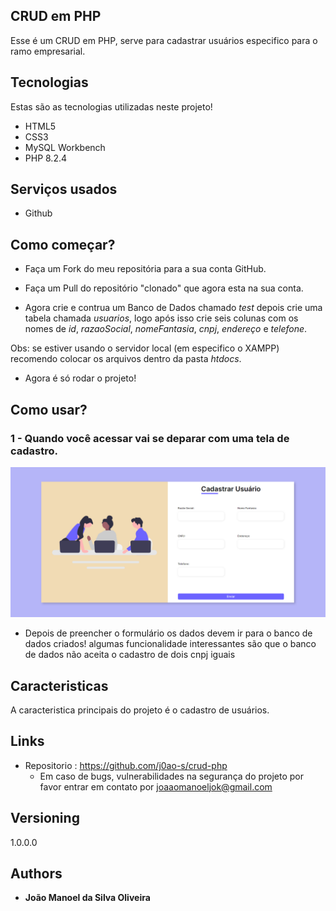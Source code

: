 ## CRUD em PHP
Esse é um CRUD em PHP, serve para cadastrar usuários
especifico para o ramo empresarial. 


## Tecnologias 

Estas são as tecnologias utilizadas neste projeto!

* HTML5
* CSS3
* MySQL Workbench
* PHP 8.2.4

## Serviços usados

* Github

## Como começar?

* Faça um Fork do meu repositória para a sua conta GitHub.

* Faça um Pull do repositório "clonado" que agora esta na sua conta.

* Agora crie e contrua um Banco de Dados chamado _test_ depois crie uma tabela chamada
_usuarios_, logo após isso crie seis colunas com os nomes de _id_, _razaoSocial_, _nomeFantasia_, _cnpj_, _endereço_ e _telefone_.
  
Obs: se estiver usando o servidor local (em especifico o XAMPP) recomendo colocar os arquivos dentro da pasta _htdocs_.
  
* Agora é só rodar o projeto!

## Como usar? 

### 1 - Quando você acessar vai se deparar com uma tela de cadastro.

![Cadastro img](img/cadastro.png)

* Depois de preencher o formulário os dados devem ir para o banco de dados criados! algumas funcionalidade interessantes são que o banco de dados não aceita o cadastro de dois cnpj iguais 


## Caracteristicas

A caracteristica principais do projeto é o cadastro de usuários.


## Links
  - Repositorio : https://github.com/j0ao-s/crud-php
    - Em caso de bugs, vulnerabilidades na segurança do projeto por favor entrar em contato por joaaomanoeljok@gmail.com

  ## Versioning

  1.0.0.0


  ## Authors

  * **João Manoel da Silva Oliveira** 